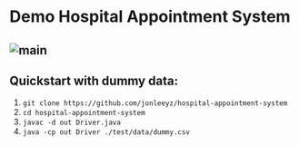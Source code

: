 # Demo Hospital Appointment System

![main](https://github.com/jonleeyz/hospital-appointment-system/actions/workflows/main.yml/badge.svg)
---
## Quickstart with dummy data:
1. `git clone https://github.com/jonleeyz/hospital-appointment-system`
2. `cd hospital-appointment-system`
3. `javac -d out Driver.java`
4. `java -cp out Driver ./test/data/dummy.csv`